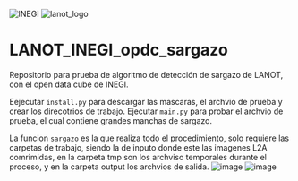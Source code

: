 
![INEGI](https://github.com/UrielMendoza/LANOT_INEGI_opdc_sargazo/assets/46738566/b539fe90-d3f6-4a18-b578-1d0f1903c6b9)
![lanot_logo](https://github.com/UrielMendoza/LANOT_INEGI_opdc_sargazo/assets/46738566/a6a1e71a-2539-4360-a598-3e3f5a2025a6)

# LANOT_INEGI_opdc_sargazo
Repositorio para prueba de algoritmo de detección de sargazo de LANOT, con el open data cube de INEGI.

Eejecutar `install.py` para descargar las mascaras, el archvio de prueba y crear los direcotrios de trabajo.
Ejecutar `main.py` para probar el archvio de prueba, el cual contiene grandes manchas de sargazo.

La funcion `sargazo` es la que realiza todo el procedimiento, solo requiere las carpetas de trabajo, siendo la de inputo donde este las imagenes L2A comrimidas, en la carpeta tmp son los archviso temporales durante el proceso, y en la carpeta output los archvios de salida.
![image](https://github.com/UrielMendoza/LANOT_INEGI_opdc_sargazo/assets/46738566/87ac482f-7383-4137-b140-e99bef484d40)
![image](https://github.com/UrielMendoza/LANOT_INEGI_opdc_sargazo/assets/46738566/ab0ac33e-2d24-4068-b1c9-eec6ba3a7c5d)



